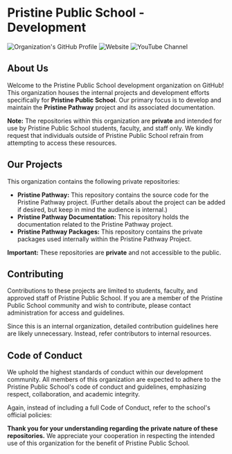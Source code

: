 # Pristine Public School - Development

![Organization's GitHub Profile](https://img.shields.io/badge/GitHub-Profile-black?logo=github)
![Website](https://img.shields.io/badge/Website-blue?logo=world)
![YouTube Channel](https://img.shields.io/badge/YouTube-red?logo=youtube)

## About Us

Welcome to the Pristine Public School development organization on GitHub! This organization houses the internal projects and development efforts specifically for **Pristine Public School**. Our primary focus is to develop and maintain the **Pristine Pathway** project and its associated documentation.

**Note:** The repositories within this organization are **private** and intended for use by Pristine Public School students, faculty, and staff only. We kindly request that individuals outside of Pristine Public School refrain from attempting to access these resources.

## Our Projects

This organization contains the following private repositories:

*   **Pristine Pathway:** This repository contains the source code for the Pristine Pathway project. (Further details about the project can be added if desired, but keep in mind the audience is internal.)
*   **Pristine Pathway Documentation:** This repository holds the documentation related to the Pristine Pathway project.
*   **Pristine Pathway Packages:** This repository contains the private packages used internally within the Pristine Pathway Project.

**Important:**  These repositories are **private** and not accessible to the public.

## Contributing

Contributions to these projects are limited to students, faculty, and approved staff of Pristine Public School. If you are a member of the Pristine Public School community and wish to contribute, please contact administration for access and guidelines.

Since this is an internal organization, detailed contribution guidelines here are likely unnecessary. Instead, refer contributors to internal resources.

## Code of Conduct

We uphold the highest standards of conduct within our development community. All members of this organization are expected to adhere to the Pristine Public School's code of conduct and guidelines, emphasizing respect, collaboration, and academic integrity.

Again, instead of including a full Code of Conduct, refer to the school's official policies:

**Thank you for your understanding regarding the private nature of these repositories.** We appreciate your cooperation in respecting the intended use of this organization for the benefit of Pristine Public School.
